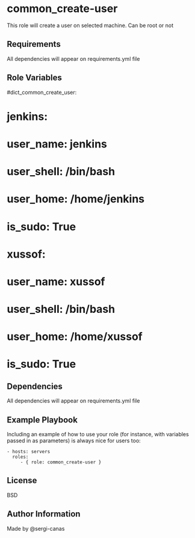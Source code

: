 common_create-user
=========

This role will create a user on selected machine.
Can be root or not

Requirements
------------

All dependencies will appear on requirements.yml file

Role Variables
--------------

#dict_common_create_user:
#  jenkins:
#    user_name: jenkins
#    user_shell: /bin/bash
#    user_home: /home/jenkins
#    is_sudo: True
#  xussof:
#    user_name: xussof
#    user_shell: /bin/bash
#    user_home: /home/xussof
#    is_sudo: True


Dependencies
------------

All dependencies will appear on requirements.yml file

Example Playbook
----------------

Including an example of how to use your role (for instance, with variables passed in as parameters) is always nice for users too:

    - hosts: servers
      roles:
         - { role: common_create-user }

License
-------

BSD

Author Information
------------------
Made by @sergi-canas
